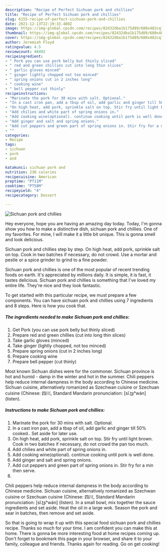 ```yaml
---
description: "Recipe of Perfect Sichuan pork and chillies"
title: "Recipe of Perfect Sichuan pork and chillies"
slug: 6155-recipe-of-perfect-sichuan-pork-and-chillies
date: 2021-12-13T22:19:33.480Z
image: https://img-global.cpcdn.com/recipes/82432dba1b175d89/680x482cq70/sichuan-pork-and-chillies-recipe-main-photo.jpg
thumbnail: https://img-global.cpcdn.com/recipes/82432dba1b175d89/680x482cq70/sichuan-pork-and-chillies-recipe-main-photo.jpg
cover: https://img-global.cpcdn.com/recipes/82432dba1b175d89/680x482cq70/sichuan-pork-and-chillies-recipe-main-photo.jpg
author: Jeremiah Floyd
ratingvalue: 4.5
reviewcount: 48492
recipeingredient:
- " Pork you can use pork belly but thinly sliced"
- " red and green chillies cut into long thin slices"
- " garlic gloves minced"
- " ginger lightly chopped not too minced"
- " spring onions cut in 2 inches long"
- " cooking wine"
- " bell pepper cut thinly"
recipeinstructions:
- "Marinate the pork for 30 mins with salt. Optional."
- "In a cast iron pan, add a tbsp of oil, add garlic and ginger till 50% cooked.. Set aside for later use."
- "On high heat, add pork, sprinkle salt on top. Stir fry until light brown. Cook in two batches if necessary, do not crowd the pan too much."
- "Add chilies and white part of spring onions in."
- "Add cooking wine(optional). continue cooking until pork is well done."
- "Add ginger and salt and spring onions."
- "Add cut peppers and green part of spring onions in. Stir fry for a min then serve."
- ""
categories:
- Recipe
tags:
- sichuan
- pork
- and

katakunci: sichuan pork and 
nutrition: 230 calories
recipecuisine: American
preptime: "PT11M"
cooktime: "PT58M"
recipeyield: "4"
recipecategory: Dessert

---
```



![Sichuan pork and chillies](https://img-global.cpcdn.com/recipes/82432dba1b175d89/680x482cq70/sichuan-pork-and-chillies-recipe-main-photo.jpg)

Hey everyone, hope you are having an amazing day today. Today, I'm gonna show you how to make a distinctive dish, sichuan pork and chillies. One of my favorites. For mine, I will make it a little bit unique. This is gonna smell and look delicious.

Sichuan pork and chillies step by step. On high heat, add pork, sprinkle salt on top. Cook in two batches if necessary, do not crowd. Use a mortar and pestle or a spice grinder to grind to a fine powder.

Sichuan pork and chillies is one of the most popular of recent trending foods on earth. It's appreciated by millions daily. It is simple, it is fast, it tastes delicious. Sichuan pork and chillies is something that I've loved my entire life. They're nice and they look fantastic.


To get started with this particular recipe, we must prepare a few components. You can have sichuan pork and chillies using 7 ingredients and 8 steps. Here is how you cook that.

<!--inarticleads1-->

##### The ingredients needed to make Sichuan pork and chillies:

1. Get  Pork (you can use pork belly but thinly sliced)
1. Prepare  red and green chillies (cut into long thin slices)
1. Take  garlic gloves (minced)
1. Take  ginger (lightly chopped, not too minced)
1. Prepare  spring onions (cut in 2 inches long)
1. Prepare  cooking wine
1. Prepare  bell pepper (cut thinly)


Most known Sichuan dishes were for the commoner. Sichuan province is hot and humid - damp in the winter and hot in the summer. Chili peppers help reduce internal dampness in the body according to Chinese medicine. Sichuan cuisine, alternatively romanized as Szechwan cuisine or Szechuan cuisine (Chinese: 四川, Standard Mandarin pronunciation: [sî.ʈʂʰwán] (listen). 

<!--inarticleads2-->

##### Instructions to make Sichuan pork and chillies:

1. Marinate the pork for 30 mins with salt. Optional.
1. In a cast iron pan, add a tbsp of oil, add garlic and ginger till 50% cooked.. Set aside for later use.
1. On high heat, add pork, sprinkle salt on top. Stir fry until light brown. Cook in two batches if necessary, do not crowd the pan too much.
1. Add chilies and white part of spring onions in.
1. Add cooking wine(optional). continue cooking until pork is well done.
1. Add ginger and salt and spring onions.
1. Add cut peppers and green part of spring onions in. Stir fry for a min then serve.
1. 


Chili peppers help reduce internal dampness in the body according to Chinese medicine. Sichuan cuisine, alternatively romanized as Szechwan cuisine or Szechuan cuisine (Chinese: 四川, Standard Mandarin pronunciation: [sî.ʈʂʰwán] (listen). In a small bowl, mix together the sauce ingredients and set aside. Heat the oil in a large wok. Season the pork and sear in batches, then remove and set aside. 

So that is going to wrap it up with this special food sichuan pork and chillies recipe. Thanks so much for your time. I am confident you can make this at home. There is gonna be more interesting food at home recipes coming up. Don't forget to bookmark this page in your browser, and share it to your family, colleague and friends. Thanks again for reading. Go on get cooking!
